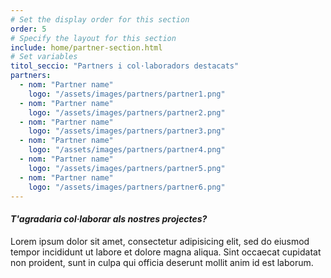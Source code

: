 ```yaml
---
# Set the display order for this section
order: 5
# Specify the layout for this section
include: home/partner-section.html
# Set variables
titol_seccio: "Partners i col·laboradors destacats"
partners:
  - nom: "Partner name"
    logo: "/assets/images/partners/partner1.png"
  - nom: "Partner name"
    logo: "/assets/images/partners/partner2.png"  
  - nom: "Partner name"
    logo: "/assets/images/partners/partner3.png"
  - nom: "Partner name"
    logo: "/assets/images/partners/partner4.png"
  - nom: "Partner name"
    logo: "/assets/images/partners/partner5.png"
  - nom: "Partner name"
    logo: "/assets/images/partners/partner6.png"  
---
```

#### *T'agradaria col·laborar als nostres projectes?*

Lorem ipsum dolor sit amet, consectetur adipisicing elit, sed do eiusmod tempor incididunt ut labore et dolore magna aliqua. Sint occaecat cupidatat non proident, sunt in culpa qui officia deserunt mollit anim id est laborum.
